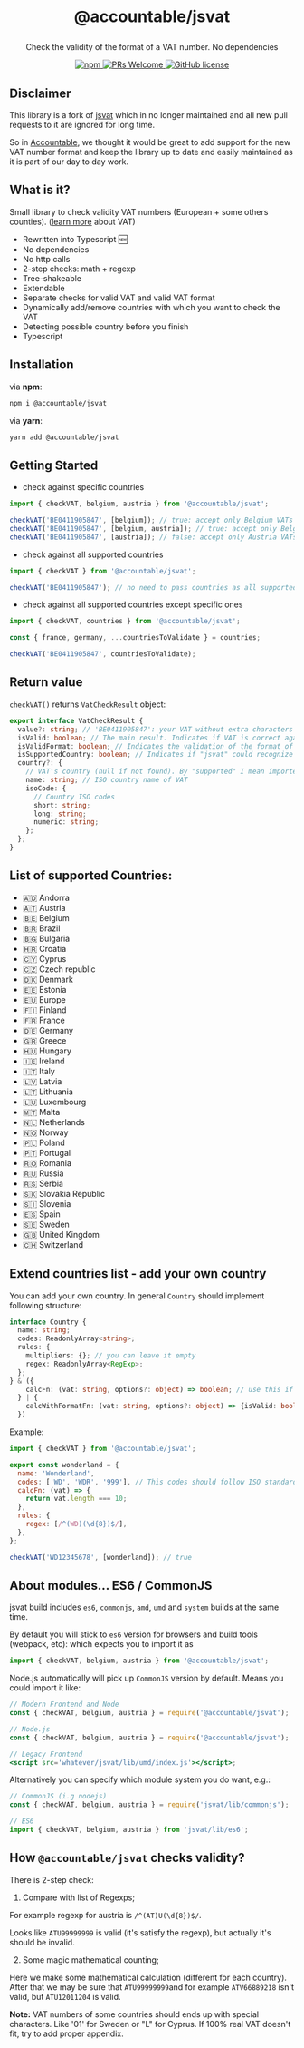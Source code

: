 <h1><p align="center">@accountable/jsvat</p></h1>

<p align="center">Check the validity of the format of a VAT number. No dependencies</p>
<p align="center">
  <a href="https://www.npmjs.com/package/@accountable/jsvat">
    <img src="https://img.shields.io/npm/v/@accountable/jsvat.svg?style=flat-square&amp;logo=npm" alt="npm">
  </a>
  <a href="http://makeapullrequest.com">
    <img src="https://img.shields.io/badge/PRs-welcome-brightgreen.svg?style=flat-square" alt="PRs Welcome">
  </a>
  <a href="https://github.com/@accountable/jsvat/blob/master/LICENSE">
    <img src="https://img.shields.io/badge/license-MIT-blue.svg?style=flat-square" alt="GitHub license">
  </a>
</p>

## Disclaimer

This library is a fork of [jsvat](https://github.com/se-panfilov/jsvat) which in no longer maintained and all new pull requests to it are ignored for long time.

So in [Accountable](https://www.accountable.eu/), we thought it would be great to add support for the new VAT number format and keep the library up to date and easily maintained as it is part of our day to day work.

## What is it?

Small library to check validity VAT numbers (European + some others counties). ([learn more][1] about VAT)

- Rewritten into Typescript :new:
- No dependencies
- No http calls
- 2-step checks: math + regexp
- Tree-shakeable
- Extendable
- Separate checks for valid VAT and valid VAT format
- Dynamically add/remove countries with which you want to check the VAT
- Detecting possible country before you finish
- Typescript

## Installation

via **npm**:

```bash
npm i @accountable/jsvat
```

via **yarn**:

```bash
yarn add @accountable/jsvat
```

## Getting Started

- check against specific countries

```javascript
import { checkVAT, belgium, austria } from '@accountable/jsvat';

checkVAT('BE0411905847', [belgium]); // true: accept only Belgium VATs
checkVAT('BE0411905847', [belgium, austria]); // true: accept only Belgium or Austria VATs
checkVAT('BE0411905847', [austria]); // false: accept only Austria VATs
```

- check against all supported countries

```javascript
import { checkVAT } from '@accountable/jsvat';

checkVAT('BE0411905847'); // no need to pass countries as all supported countries will be used as default behavior
```

- check against all supported countries except specific ones

```javascript
import { checkVAT, countries } from '@accountable/jsvat';

const { france, germany, ...countriesToValidate } = countries;

checkVAT('BE0411905847', countriesToValidate);
```

## Return value

`checkVAT()` returns `VatCheckResult` object:

```typescript
export interface VatCheckResult {
  value?: string; // 'BE0411905847': your VAT without extra characters (like '-', spaces, etc)
  isValid: boolean; // The main result. Indicates if VAT is correct against provided countries or not
  isValidFormat: boolean; // Indicates the validation of the format of VAT only. E.g. "BE0411905847" is a valid VAT, and "BE0897221791" is not. But they both has valid format, so "isValidFormat" will return "true"
  isSupportedCountry: boolean; // Indicates if "jsvat" could recognize the VAT. Sometimes you want to understand - if it's an invalid VAT from supported country or from an unknown one
  country?: {
    // VAT's country (null if not found). By "supported" I mean imported.
    name: string; // ISO country name of VAT
    isoCode: {
      // Country ISO codes
      short: string;
      long: string;
      numeric: string;
    };
  };
}
```

## List of supported Countries:

- 🇦🇩 Andorra
- 🇦🇹 Austria
- 🇧🇪 Belgium
- 🇧🇷 Brazil
- 🇧🇬 Bulgaria
- 🇭🇷 Croatia
- 🇨🇾 Cyprus
- 🇨🇿 Czech republic
- 🇩🇰 Denmark
- 🇪🇪 Estonia
- 🇪🇺 Europe
- 🇫🇮 Finland
- 🇫🇷 France
- 🇩🇪 Germany
- 🇬🇷 Greece
- 🇭🇺 Hungary
- 🇮🇪 Ireland
- 🇮🇹 Italy
- 🇱🇻 Latvia
- 🇱🇹 Lithuania
- 🇱🇺 Luxembourg
- 🇲🇹 Malta
- 🇳🇱 Netherlands
- 🇳🇴 Norway
- 🇵🇱 Poland
- 🇵🇹 Portugal
- 🇷🇴 Romania
- 🇷🇺 Russia
- 🇷🇸 Serbia
- 🇸🇰 Slovakia Republic
- 🇸🇮 Slovenia
- 🇪🇸 Spain
- 🇸🇪 Sweden
- 🇬🇧 United Kingdom
- 🇨🇭 Switzerland

## Extend countries list - add your own country

You can add your own country.
In general `Country` should implement following structure:

```typescript
interface Country {
  name: string;
  codes: ReadonlyArray<string>;
  rules: {
    multipliers: {}; // you can leave it empty
    regex: ReadonlyArray<RegExp>;
  };
} & ({
    calcFn: (vat: string, options?: object) => boolean; // use this if you want to check only format of VAT
  } | {
    calcWithFormatFn: (vat: string, options?: object) => {isValid: boolean, vat: string}; // use this if you want to check format of VAT and re-format it
  })
```

Example:

```javascript
import { checkVAT } from '@accountable/jsvat';

export const wonderland = {
  name: 'Wonderland',
  codes: ['WD', 'WDR', '999'], // This codes should follow ISO standards (short, long and numeric), but it's your own business
  calcFn: (vat) => {
    return vat.length === 10;
  },
  rules: {
    regex: [/^(WD)(\d{8})$/],
  },
};

checkVAT('WD12345678', [wonderland]); // true
```

## About modules... ES6 / CommonJS

jsvat build includes `es6`, `commonjs`, `amd`, `umd` and `system` builds at the same time.

By default you will stick to `es6` version for browsers and build tools (webpack, etc):
which expects you to import it as

```javascript
import { checkVAT, belgium, austria } from '@accountable/jsvat';
```

Node.js automatically will pick up `CommonJS` version by default.
Means you could import it like:

```jsx harmony
// Modern Frontend and Node
const { checkVAT, belgium, austria } = require('@accountable/jsvat');

// Node.js
const { checkVAT, belgium, austria } = require('@accountable/jsvat');

// Legacy Frontend
<script src='whatever/jsvat/lib/umd/index.js'></script>;
```

Alternatively you can specify which module system you do want, e.g.:

```jsx harmony
// CommonJS (i.g nodejs)
const { checkVAT, belgium, austria } = require('jsvat/lib/commonjs');

// ES6
import { checkVAT, belgium, austria } from 'jsvat/lib/es6';
```

## How `@accountable/jsvat` checks validity?

There is 2-step check:

1. Compare with list of Regexps;

For example regexp for austria is `/^(AT)U(\d{8})$/`.

Looks like `ATU99999999` is valid (it's satisfy the regexp), but actually it's should be invalid.

2. Some magic mathematical counting;

Here we make some mathematical calculation (different for each country).
After that we may be sure that `ATU99999999`and for example `ATV66889218` isn't valid, but `ATU12011204` is valid.

**Note:** VAT numbers of some countries should ends up with special characters. Like '01' for Sweden or "L" for Cyprus. If 100% real VAT doesn't fit, try to add proper appendix.

[1]: https://en.wikipedia.org/wiki/VAT_identification_number
